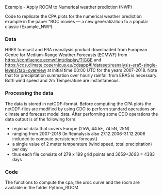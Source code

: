 Example - Apply ROCM to Numerical weather prediction (NWP)

Code to replicate the CPA plots for the numerical weather prediction example in the paper "ROC movies — a new generalization to a popular classic (Example_NWP). 

### Data
HRES forecast and ERA reanalysis product downloaded from European Centre for Medium-Range Weather Forecasts (ECMWF) from https://confluence.ecmwf.int/display/TIGGE and https://cds.climate.copernicus.eu/cdsapp#!/dataset/reanalysis-era5-single-levels?tab=overview at initial time 00:00 UTC for the years 2007-2018. Note that for precipitation summation over hourly rainfall from ERA5 is necessary. Both wind speed and 2m Temperature are instantaneous. 

### Processing the data
The data is stored in netCDF-format. Before computing the CPA plots the netCDF-files are modified by using CDO to perform standard operations on climate and forecast model data. After performing some CDO operations the data output is of the following form:
- regional data that covers Europe (25W, 44.5E, 74.5N, 25N)
- ranging from 2007-2018 (In Reanalysis also 27.12.2006-31.12.2006 included to compute persistence forecast)
- a single value of 2 meter temperature (wind speed, total precipitation) per day
- thus each file consists of 279 x 199 grid points and 365*9+366*3 = 4383 days

### Code
The functions to compute the cpa, the uroc curve and the rocm are available in the folder Python_ROCM. 



